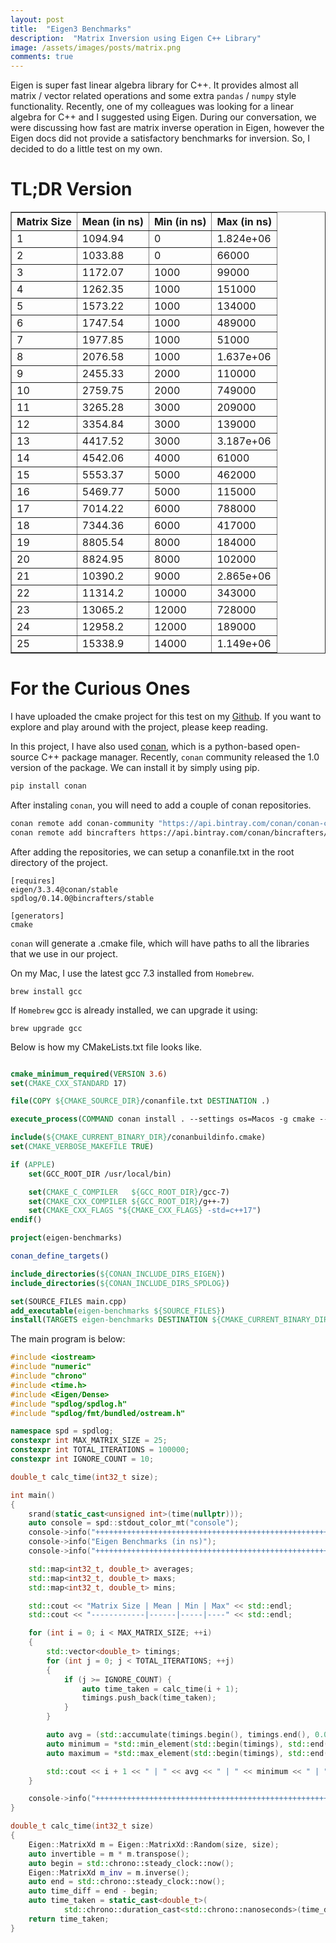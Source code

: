 ```yaml
---
layout: post
title:  "Eigen3 Benchmarks"
description:  "Matrix Inversion using Eigen C++ Library"
image: /assets/images/posts/matrix.png
comments: true
---
```


Eigen is super fast linear algebra library for C++. It provides almost all matrix / vector related operations and some extra `pandas` / `numpy` style functionality. Recently, one of my colleagues was looking for a linear algebra for C++ and I suggested using Eigen. During our conversation, we were discussing how fast are matrix inverse operation in Eigen, however the Eigen docs did not provide a satisfactory benchmarks for inversion. So, I decided to do a little test on my own.

# TL;DR Version

<div>
<table border="1" class="dataframe">
<thead>
  <tr>
    <th>Matrix Size</th>
    <th>Mean (in ns)</th>
    <th>Min (in ns)</th>
    <th>Max (in ns)</th>
  </tr>
</thead>
<tbody>
  <tr>
    <td>1</td>
    <td>1094.94</td>
    <td>0</td>
    <td>1.824e+06</td>
  </tr>
  <tr>
    <td>2</td>
    <td>1033.88</td>
    <td>0</td>
    <td>66000</td>
  </tr>
  <tr>
    <td>3</td>
    <td>1172.07</td>
    <td>1000</td>
    <td>99000</td>
  </tr>
  <tr>
    <td>4</td>
    <td>1262.35</td>
    <td>1000</td>
    <td>151000</td>
  </tr>
  <tr>
    <td>5</td>
    <td>1573.22</td>
    <td>1000</td>
    <td>134000</td>
  </tr>
  <tr>
    <td>6</td>
    <td>1747.54</td>
    <td>1000</td>
    <td>489000</td>
  </tr>
  <tr>
    <td>7</td>
    <td>1977.85</td>
    <td>1000</td>
    <td>51000</td>
  </tr>
  <tr>
    <td>8</td>
    <td>2076.58</td>
    <td>1000</td>
    <td>1.637e+06</td>
  </tr>
  <tr>
    <td>9</td>
    <td>2455.33</td>
    <td>2000</td>
    <td>110000</td>
  </tr>
  <tr>
    <td>10</td>
    <td>2759.75</td>
    <td>2000</td>
    <td>749000</td>
  </tr>
  <tr>
    <td>11</td>
    <td>3265.28</td>
    <td>3000</td>
    <td>209000</td>
  </tr>
  <tr>
    <td>12</td>
    <td>3354.84</td>
    <td>3000</td>
    <td>139000</td>
  </tr>
  <tr>
    <td>13</td>
    <td>4417.52</td>
    <td>3000</td>
    <td>3.187e+06</td>
  </tr>
  <tr>
    <td>14</td>
    <td>4542.06</td>
    <td>4000</td>
    <td>61000</td>
  </tr>
  <tr>
    <td>15</td>
    <td>5553.37</td>
    <td>5000</td>
    <td>462000</td>
  </tr>
  <tr>
    <td>16</td>
    <td>5469.77</td>
    <td>5000</td>
    <td>115000</td>
  </tr>
  <tr>
    <td>17</td>
    <td>7014.22</td>
    <td>6000</td>
    <td>788000</td>
  </tr>
  <tr>
    <td>18</td>
    <td>7344.36</td>
    <td>6000</td>
    <td>417000</td>
  </tr>
  <tr>
    <td>19</td>
    <td>8805.54</td>
    <td>8000</td>
    <td>184000</td>
  </tr>
  <tr>
    <td>20</td>
    <td>8824.95</td>
    <td>8000</td>
    <td>102000</td>
  </tr>
  <tr>
    <td>21</td>
    <td>10390.2</td>
    <td>9000</td>
    <td>2.865e+06</td>
  </tr>
  <tr>
    <td>22</td>
    <td>11314.2</td>
    <td>10000</td>
    <td>343000</td>
  </tr>
  <tr>
    <td>23</td>
    <td>13065.2</td>
    <td>12000</td>
    <td>728000</td>
  </tr>
  <tr>
    <td>24</td>
    <td>12958.2</td>
    <td>12000</td>
    <td>189000</td>
  </tr>
  <tr>
    <td>25</td>
    <td>15338.9</td>
    <td>14000</td>
    <td>1.149e+06</td>
  </tr>
</tbody>

</table>
</div>

# For the Curious Ones

I have uploaded the cmake project for this test on my [Github](https://github.com/kapilsh/mini-projects/tree/master/cpp/eigen-benchmarks). If you want to explore and play around with the project, please keep reading.

In this project, I have also used [conan](https://conan.io/), which is a python-based open-source C++ package manager. Recently, `conan` community released the 1.0 version of the package. We can install it by simply using pip.  

```bash
pip install conan
```

After instaling `conan`, you will need to add a couple of conan repositories.

```bash
conan remote add conan-community "https://api.bintray.com/conan/conan-community/conan" # For spdlog
conan remote add bincrafters https://api.bintray.com/conan/bincrafters/public-conan # For Eigen3
```

After adding the repositories, we can setup a conanfile.txt in the root directory of the project.

```
[requires]
eigen/3.3.4@conan/stable
spdlog/0.14.0@bincrafters/stable

[generators]
cmake
```
`conan` will generate a .cmake file, which will have paths to all the libraries that we use in our project.

On my Mac, I use the latest gcc 7.3 installed from `Homebrew`.

```
brew install gcc
```

If `Homebrew` gcc is already installed, we can upgrade it using:

```
brew upgrade gcc
```

Below is how my CMakeLists.txt file looks like.

```cmake

cmake_minimum_required(VERSION 3.6)
set(CMAKE_CXX_STANDARD 17)

file(COPY ${CMAKE_SOURCE_DIR}/conanfile.txt DESTINATION .)

execute_process(COMMAND conan install . --settings os=Macos -g cmake --profile gcc RESULT_VARIABLE CONAN_EXIT_CODE)

include(${CMAKE_CURRENT_BINARY_DIR}/conanbuildinfo.cmake)
set(CMAKE_VERBOSE_MAKEFILE TRUE)

if (APPLE)
    set(GCC_ROOT_DIR /usr/local/bin)

    set(CMAKE_C_COMPILER   ${GCC_ROOT_DIR}/gcc-7)
    set(CMAKE_CXX_COMPILER ${GCC_ROOT_DIR}/g++-7)
    set(CMAKE_CXX_FLAGS "${CMAKE_CXX_FLAGS} -std=c++17")
endif()

project(eigen-benchmarks)

conan_define_targets()

include_directories(${CONAN_INCLUDE_DIRS_EIGEN})
include_directories(${CONAN_INCLUDE_DIRS_SPDLOG})

set(SOURCE_FILES main.cpp)
add_executable(eigen-benchmarks ${SOURCE_FILES})
install(TARGETS eigen-benchmarks DESTINATION ${CMAKE_CURRENT_BINARY_DIR})
```
The main program is below:

```cpp
#include <iostream>
#include "numeric"
#include "chrono"
#include <time.h>
#include <Eigen/Dense>
#include "spdlog/spdlog.h"
#include "spdlog/fmt/bundled/ostream.h"

namespace spd = spdlog;
constexpr int MAX_MATRIX_SIZE = 25;
constexpr int TOTAL_ITERATIONS = 100000;
constexpr int IGNORE_COUNT = 10;

double_t calc_time(int32_t size);

int main()
{
    srand(static_cast<unsigned int>(time(nullptr)));
    auto console = spd::stdout_color_mt("console");
    console->info("++++++++++++++++++++++++++++++++++++++++++++++++++++++++++++++++++++++++++++++++");
    console->info("Eigen Benchmarks (in ns)");
    console->info("++++++++++++++++++++++++++++++++++++++++++++++++++++++++++++++++++++++++++++++++");

    std::map<int32_t, double_t> averages;
    std::map<int32_t, double_t> maxs;
    std::map<int32_t, double_t> mins;

    std::cout << "Matrix Size | Mean | Min | Max" << std::endl;
    std::cout << "------------|------|-----|----" << std::endl;

    for (int i = 0; i < MAX_MATRIX_SIZE; ++i)
    {
        std::vector<double_t> timings;
        for (int j = 0; j < TOTAL_ITERATIONS; ++j)
        {
            if (j >= IGNORE_COUNT) {
                auto time_taken = calc_time(i + 1);
                timings.push_back(time_taken);
            }
        }

        auto avg = (std::accumulate(timings.begin(), timings.end(), 0.0) / timings.size());
        auto minimum = *std::min_element(std::begin(timings), std::end(timings));
        auto maximum = *std::max_element(std::begin(timings), std::end(timings));

        std::cout << i + 1 << " | " << avg << " | " << minimum << " | " << maximum << std::endl;
    }

    console->info("++++++++++++++++++++++++++++++++++++++++++++++++++++++++++++++++++++++++++++++++");
}

double_t calc_time(int32_t size)
{
    Eigen::MatrixXd m = Eigen::MatrixXd::Random(size, size);
    auto invertible = m * m.transpose();
    auto begin = std::chrono::steady_clock::now();
    Eigen::MatrixXd m_inv = m.inverse();
    auto end = std::chrono::steady_clock::now();
    auto time_diff = end - begin;
    auto time_taken = static_cast<double_t>(
            std::chrono::duration_cast<std::chrono::nanoseconds>(time_diff).count());
    return time_taken;
}

```
